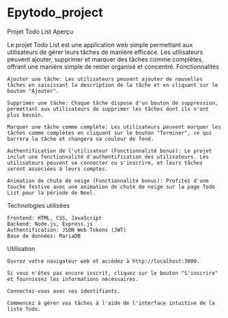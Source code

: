 # Epytodo_project
Projet Todo List
Aperçu

Le projet Todo List est une application web simple permettant aux utilisateurs de gérer leurs tâches de manière efficace. Les utilisateurs peuvent ajouter, supprimer et marquer des tâches comme complètes, offrant une manière simple de rester organisé et concentré.
Fonctionnalités

    Ajouter une tâche: Les utilisateurs peuvent ajouter de nouvelles tâches en saisissant la description de la tâche et en cliquant sur le bouton "Ajouter".

    Supprimer une tâche: Chaque tâche dispose d'un bouton de suppression, permettant aux utilisateurs de supprimer les tâches dont ils n'ont plus besoin.

    Marquer une tâche comme complète: Les utilisateurs peuvent marquer les tâches comme complètes en cliquant sur le bouton "Terminer", ce qui barrera la tâche et changera sa couleur de fond.

    Authentification de l'utilisateur (Fonctionnalité bonus): Le projet inclut une fonctionnalité d'authentification des utilisateurs. Les utilisateurs peuvent se connecter ou s'inscrire, et leurs tâches seront associées à leurs comptes.

    Animation de chute de neige (Fonctionnalité bonus): Profitez d'une touche festive avec une animation de chute de neige sur la page Todo List pour la période de Noel.

Technologies utilisées

    Frontend: HTML, CSS, JavaScript
    Backend: Node.js, Express.js
    Authentification: JSON Web Tokens (JWT)
    Base de données: MariaDB

Utilisation

    Ouvrez votre navigateur web et accédez à http://localhost:3000.

    Si vous n'êtes pas encore inscrit, cliquez sur le bouton "S'inscrire" et fournissez les informations nécessaires.

    Connectez-vous avec vos identifiants.

    Commencez à gérer vos tâches à l'aide de l'interface intuitive de la liste Todo.